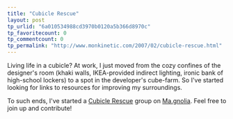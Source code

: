 ```yaml
---
title: "Cubicle Rescue"
layout: post
tp_urlid: "6a010534988cd3970b0120a5b366d8970c"
tp_favoritecount: 0
tp_commentcount: 0
tp_permalink: "http://www.monkinetic.com/2007/02/cubicle-rescue.html"
---
```

Living life in a cubicle? At work, I just moved from the cozy confines of the designer&#39;s room (khaki walls, IKEA-provided indirect lighting, ironic bank of high-school lockers) to a spot in the developer&#39;s cube-farm. So I&#39;ve started looking for links to resources for improving my surroundings.

To such ends, I&#39;ve started a [Cubicle Rescue](http://ma.gnolia.com/groups/cubicle-rescue) group on [Ma.gnolia](http://ma.gnolia.com/). Feel free to join up and contribute!
